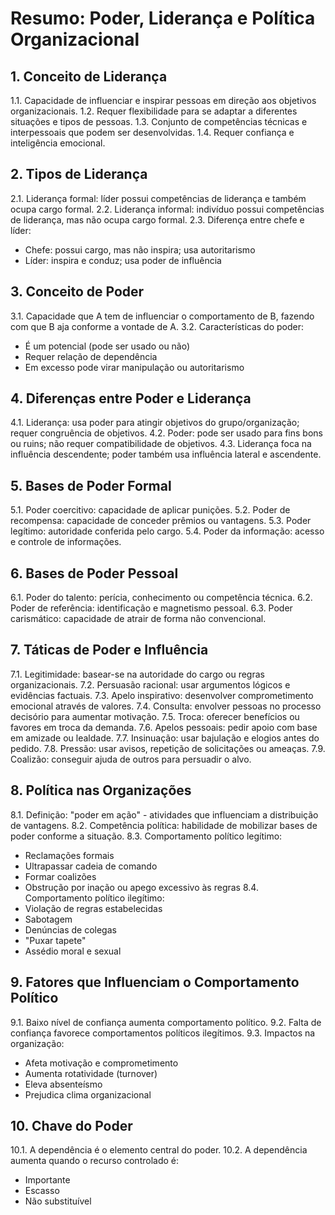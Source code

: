 # Resumo: Poder, Liderança e Política Organizacional

## 1. Conceito de Liderança
1.1. Capacidade de influenciar e inspirar pessoas em direção aos objetivos organizacionais.
1.2. Requer flexibilidade para se adaptar a diferentes situações e tipos de pessoas.
1.3. Conjunto de competências técnicas e interpessoais que podem ser desenvolvidas.
1.4. Requer confiança e inteligência emocional.

## 2. Tipos de Liderança
2.1. Liderança formal: líder possui competências de liderança e também ocupa cargo formal.
2.2. Liderança informal: indivíduo possui competências de liderança, mas não ocupa cargo formal.
2.3. Diferença entre chefe e líder:
- Chefe: possui cargo, mas não inspira; usa autoritarismo
- Líder: inspira e conduz; usa poder de influência

## 3. Conceito de Poder
3.1. Capacidade que A tem de influenciar o comportamento de B, fazendo com que B aja conforme a vontade de A.
3.2. Características do poder:
- É um potencial (pode ser usado ou não)
- Requer relação de dependência
- Em excesso pode virar manipulação ou autoritarismo

## 4. Diferenças entre Poder e Liderança
4.1. Liderança: usa poder para atingir objetivos do grupo/organização; requer congruência de objetivos.
4.2. Poder: pode ser usado para fins bons ou ruins; não requer compatibilidade de objetivos.
4.3. Liderança foca na influência descendente; poder também usa influência lateral e ascendente.

## 5. Bases de Poder Formal
5.1. Poder coercitivo: capacidade de aplicar punições.
5.2. Poder de recompensa: capacidade de conceder prêmios ou vantagens.
5.3. Poder legítimo: autoridade conferida pelo cargo.
5.4. Poder da informação: acesso e controle de informações.

## 6. Bases de Poder Pessoal
6.1. Poder do talento: perícia, conhecimento ou competência técnica.
6.2. Poder de referência: identificação e magnetismo pessoal.
6.3. Poder carismático: capacidade de atrair de forma não convencional.

## 7. Táticas de Poder e Influência
7.1. Legitimidade: basear-se na autoridade do cargo ou regras organizacionais.
7.2. Persuasão racional: usar argumentos lógicos e evidências factuais.
7.3. Apelo inspirativo: desenvolver comprometimento emocional através de valores.
7.4. Consulta: envolver pessoas no processo decisório para aumentar motivação.
7.5. Troca: oferecer benefícios ou favores em troca da demanda.
7.6. Apelos pessoais: pedir apoio com base em amizade ou lealdade.
7.7. Insinuação: usar bajulação e elogios antes do pedido.
7.8. Pressão: usar avisos, repetição de solicitações ou ameaças.
7.9. Coalizão: conseguir ajuda de outros para persuadir o alvo.

## 8. Política nas Organizações
8.1. Definição: "poder em ação" - atividades que influenciam a distribuição de vantagens.
8.2. Competência política: habilidade de mobilizar bases de poder conforme a situação.
8.3. Comportamento político legítimo:
- Reclamações formais
- Ultrapassar cadeia de comando
- Formar coalizões
- Obstrução por inação ou apego excessivo às regras
8.4. Comportamento político ilegítimo:
- Violação de regras estabelecidas
- Sabotagem
- Denúncias de colegas
- "Puxar tapete"
- Assédio moral e sexual

## 9. Fatores que Influenciam o Comportamento Político
9.1. Baixo nível de confiança aumenta comportamento político.
9.2. Falta de confiança favorece comportamentos políticos ilegítimos.
9.3. Impactos na organização:
- Afeta motivação e comprometimento
- Aumenta rotatividade (turnover)
- Eleva absenteísmo
- Prejudica clima organizacional

## 10. Chave do Poder
10.1. A dependência é o elemento central do poder.
10.2. A dependência aumenta quando o recurso controlado é:
- Importante
- Escasso
- Não substituível